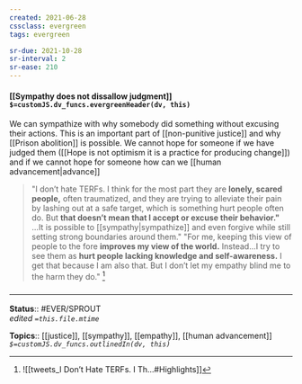 ```yaml
---
created: 2021-06-28
cssclass: evergreen
tags: evergreen

sr-due: 2021-10-28
sr-interval: 2
sr-ease: 210
---
```


#### [[Sympathy does not dissallow judgment]] `$=customJS.dv_funcs.evergreenHeader(dv, this)`

We can sympathize with why somebody did something without excusing their actions. This is an important part of [[non-punitive justice]] and why [[Prison abolition]] is possible. We cannot hope for someone if we have judged them ([[Hope is not optimism it is a practice for producing change]]) and if we cannot hope for someone how can we [[human advancement|advance]]

> "I don’t hate TERFs. I think for the most part they are **lonely, scared people,** often traumatized, and they are trying to alleviate their pain by lashing out at a safe target, which is something hurt people often do. But **that doesn’t mean that I accept or excuse their behavior."** 
> ...It is possible to [[sympathy|sympathize]] and even forgive while still setting strong boundaries around them." 
> "For me, keeping this view of people to the fore **improves my view of the world.** Instead...I try to see them as **hurt people lacking knowledge and self-awareness.** I get that because I am also that. But I don’t let my empathy blind me to the harm they do."   [](https://twitter.com/LilahSturges/status/1453347878848638978)  [^1]


### <hr class="footnote"/>

**Status**:: #EVER/SPROUT  
*edited `=this.file.mtime`*

**Topics**:: [[justice]], [[sympathy]], [[empathy]], [[human advancement]]
*`$=customJS.dv_funcs.outlinedIn(dv, this)`*

[^1]: ![[tweets_I Don’t Hate TERFs. I Th...#Highlights]]